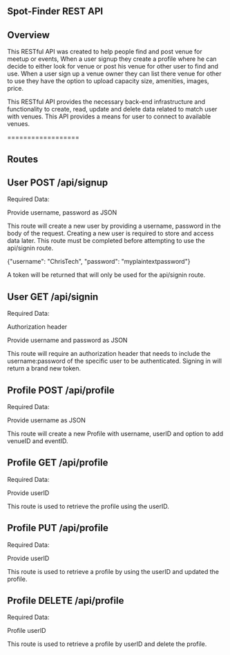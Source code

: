 ## Spot-Finder REST API

## Overview
This RESTful API was created to help people find and post venue for meetup or events, When a user signup they create a profile where he can decide to either look for venue or post his venue for other user to find and use. When a user sign up a venue owner they can list there venue for other to use they have the option to upload capacity size, amenities, images, price.

This RESTful API provides the necessary back-end infrastructure and functionality to create, read, update and delete data related to match user with venues. This API provides a means for user to connect to available venues.

==================
## Routes

## User POST /api/signup

Required Data:

Provide username, password as JSON

This route will create a new user by providing a username, password in the body of the request. Creating a new user is required to store and access data later. This route must be completed before attempting to use the api/signin route.

{"username": "ChrisTech", "password": "myplaintextpassword"}

A token will be returned that will only be used for the api/signin route.


## User GET /api/signin

Required Data:

  Authorization header

  Provide username and password as JSON

This route will require an authorization header that needs to include the username:password of the specific user to be authenticated. Signing in will return a brand new token.

## Profile POST /api/profile

Required Data:

Provide username as JSON

This route will create a new Profile with username, userID and option to add venueID and eventID.

## Profile GET /api/profile

Required Data:

Provide userID

This route is used to retrieve the profile using the userID.


## Profile PUT /api/profile

Required Data:

Provide userID

This route is used to retrieve a profile by using the userID and updated the profile.


## Profile DELETE /api/profile

Required Data:

Profile userID

This route is used to retrieve a profile by userID and delete the profile.
